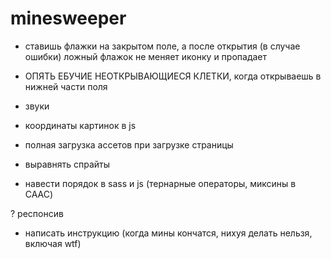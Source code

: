# minesweeper

- ставишь флажки на закрытом поле, а после открытия (в случае ошибки) ложный флажок не меняет иконку и пропадает
- ОПЯТЬ ЕБУЧИЕ НЕОТКРЫВАЮЩИЕСЯ КЛЕТКИ, когда открываешь в нижней части поля
- звуки

- координаты картинок в js
- полная загрузка ассетов при загрузке страницы
- выравнять спрайты
- навести порядок в sass и js (тернарные операторы, миксины в СААС)

? респонсив

- написать инструкцию (когда мины кончатся, нихуя делать нельзя, включая wtf)